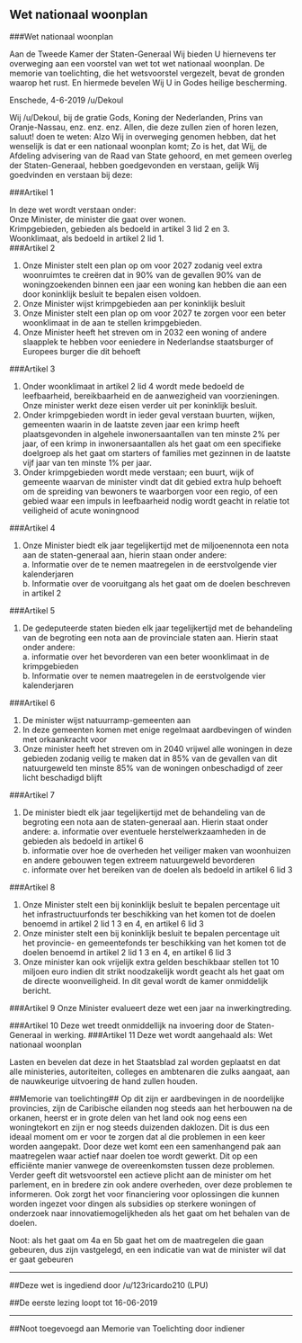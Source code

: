 ## Wet nationaal woonplan 
 
###Wet nationaal woonplan

Aan de Tweede Kamer der Staten-Generaal Wij bieden U hiernevens ter overweging aan een voorstel van wet tot wet nationaal woonplan. De memorie van toelichting, die het wetsvoorstel vergezelt, bevat de gronden waarop het rust. En hiermede bevelen Wij U in Godes heilige bescherming.

Enschede, 4-6-2019  /u/Dekoul

Wij /u/Dekoul, bij de gratie Gods, Koning der Nederlanden, Prins van Oranje-Nassau, enz. enz. enz. Allen, die deze zullen zien of horen lezen, saluut! doen te weten: Alzo Wij in overweging genomen hebben, dat het wenselijk is dat er een nationaal woonplan komt; Zo is het, dat Wij, de Afdeling advisering van de Raad van State gehoord, en met gemeen overleg der Staten-Generaal, hebben goedgevonden en verstaan, gelijk Wij goedvinden en verstaan bij deze:

###Artikel 1

In deze wet wordt verstaan onder:  
Onze Minister, de minister die gaat over wonen.  
Krimpgebieden, gebieden als bedoeld in artikel 3 lid 2 en 3.  
Woonklimaat, als bedoeld in artikel 2 lid 1.  
###Artikel 2
1. Onze Minister stelt een plan op om voor 2027 zodanig veel extra woonruimtes te creëren dat in 90% van de gevallen 90% van de woningzoekenden binnen een jaar een woning kan hebben die aan een door koninklijk besluit te bepalen eisen voldoen.
2. Onze Minister wijst krimpgebieden aan per koninklijk besluit
3. Onze Minister stelt een plan op om voor 2027 te zorgen voor een beter woonklimaat in de aan te stellen krimpgebieden. 
4. Onze Minister heeft het streven om in 2032 een woning of andere slaapplek te hebben voor eeniedere in Nederlandse staatsburger of Europees burger die dit behoeft

###Artikel 3
1. Onder woonklimaat in artikel 2 lid 4 wordt mede bedoeld de leefbaarheid, bereikbaarheid en de aanwezigheid van voorzieningen. Onze minister werkt deze eisen verder uit per koninklijk besluit.
2. Onder krimpgebieden wordt in ieder geval verstaan buurten, wijken, gemeenten waarin in de laatste zeven jaar een krimp heeft plaatsgevonden in algehele inwonersaantallen van ten minste 2% per jaar, of een krimp in inwonersaantallen als het gaat om een specifieke doelgroep als het gaat om starters of families met gezinnen in de laatste vijf jaar van ten minste 1% per jaar.
3. Onder krimpgebieden wordt mede verstaan; een buurt, wijk of gemeente waarvan de minister vindt dat dit gebied extra hulp behoeft om de spreiding van bewoners te waarborgen voor een regio, of een gebied waar een impuls in leefbaarheid nodig wordt geacht in relatie tot veiligheid of acute woningnood

###Artikel 4
1. Onze Minister biedt elk jaar tegelijkertijd met de miljoenennota een nota aan de staten-generaal aan, hierin staan onder andere:  
 a. Informatie over de te nemen maatregelen in de eerstvolgende vier kalenderjaren  
 b. Informatie over de vooruitgang als het gaat om de doelen beschreven in artikel 2

###Artikel 5
1. De gedeputeerde staten bieden elk jaar tegelijkertijd met de behandeling van de begroting een nota aan de provinciale staten aan. Hierin staat onder andere:  
 a. informatie over het bevorderen van een beter woonklimaat in de krimpgebieden  
 b. Informatie over te nemen maatregelen in de eerstvolgende vier kalenderjaren

###Artikel 6
1. De minister wijst natuurramp-gemeenten aan
2. In deze gemeenten komen met enige regelmaat aardbevingen of winden met orkaankracht voor
3. Onze minister heeft het streven om in 2040 vrijwel alle woningen in deze gebieden zodanig veilig te maken dat in 85% van de gevallen van dit natuurgeweld ten minste 85% van de woningen onbeschadigd of zeer licht beschadigd blijft

###Artikel 7
1. De minister biedt elk jaar tegelijkertijd met de behandeling van de begroting een nota aan de staten-generaal aan. Hierin staat onder andere:
a. informatie over eventuele herstelwerkzaamheden in de gebieden als bedoeld in artikel 6  
b. informatie over hoe de overheden het veiliger maken van woonhuizen en andere gebouwen tegen extreem natuurgeweld bevorderen  
c. informate over het bereiken van de doelen als bedoeld in artikel 6 lid 3  

###Artikel 8
1. Onze Minister stelt een bij koninklijk besluit te bepalen percentage uit het infrastructuurfonds ter beschikking van het komen tot de doelen benoemd in artikel 2 lid 1 3 en 4, en artikel 6 lid 3
2. Onze minister stelt een bij koninklijk besluit te bepalen percentage uit het provincie- en gemeentefonds ter beschikking van het komen tot de doelen benoemd in artikel 2 lid 1 3 en 4, en artikel 6 lid 3
3. Onze minister kan ook vrijelijk extra gelden beschikbaar stellen tot 10 miljoen euro indien dit strikt noodzakelijk wordt geacht als het gaat om de directe woonveiligheid. In dit geval wordt de kamer onmiddelijk bericht.

###Artikel 9
Onze Minister evalueert deze wet een jaar na inwerkingtreding.

###Artikel 10
Deze wet treedt onmiddellijk na invoering door de Staten-Generaal in werking.
###Artikel 11
Deze wet wordt aangehaald als: Wet nationaal woonplan

Lasten en bevelen dat deze in het Staatsblad zal worden geplaatst en dat alle ministeries, autoriteiten, colleges en ambtenaren die zulks aangaat, aan de nauwkeurige uitvoering de hand zullen houden.

##Memorie van toelichting##
Op dit zijn er aardbevingen in de noordelijke provincies, zijn de Caribische eilanden nog steeds aan het herbouwen na de orkanen, heerst er in grote delen van het land ook nog eens een woningtekort en zijn er nog steeds duizenden daklozen. Dit is dus een ideaal moment om er voor te zorgen dat al die problemen in een keer worden aangepakt. Door deze wet komt een een samenhangend pak aan maatregelen waar actief naar doelen toe wordt gewerkt. Dit op een efficiënte manier vanwege de overeenkomsten tussen deze problemen. Verder geeft dit wetsvoorstel een actieve plicht aan de minister om het parlement, en in bredere zin ook andere overheden, over deze problemen te informeren. Ook zorgt het voor financiering voor oplossingen die kunnen worden ingezet voor dingen als subsidies op sterkere woningen of onderzoek naar innovatiemogelijkheden als het gaat om het behalen van de doelen.

Noot: als het gaat om 4a en 5b gaat het om de maatregelen die gaan gebeuren, dus zijn vastgelegd, en een indicatie van wat de minister wil dat er gaat gebeuren

---

##Deze wet is ingediend door /u/123ricardo210 (LPU)

##De eerste lezing loopt tot 16-06-2019

---

##Noot toegevoegd aan Memorie van Toelichting door indiener